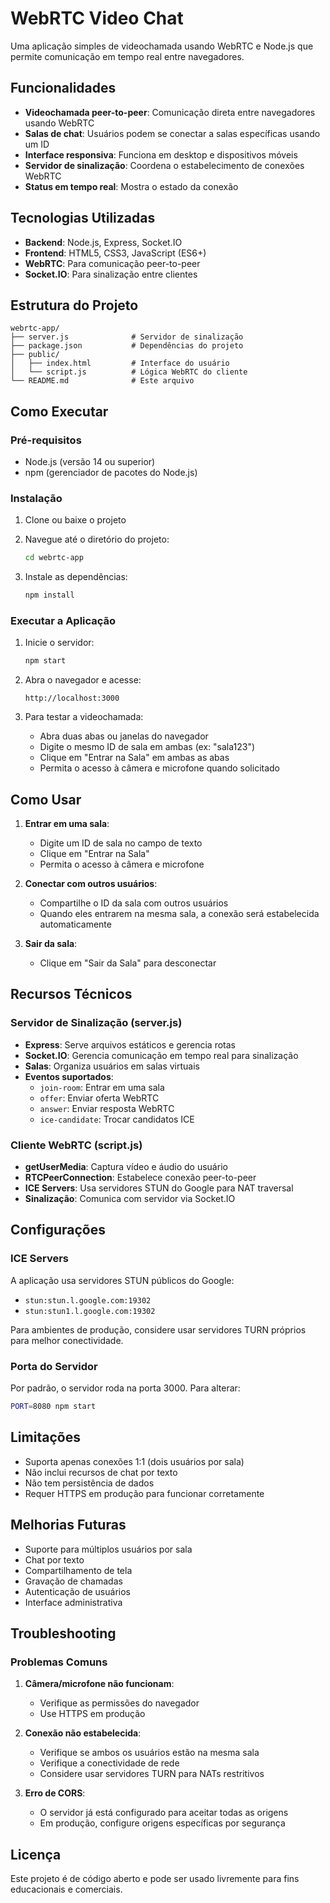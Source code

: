 # WebRTC Video Chat

Uma aplicação simples de videochamada usando WebRTC e Node.js que permite comunicação em tempo real entre navegadores.

## Funcionalidades

- **Videochamada peer-to-peer**: Comunicação direta entre navegadores usando WebRTC
- **Salas de chat**: Usuários podem se conectar a salas específicas usando um ID
- **Interface responsiva**: Funciona em desktop e dispositivos móveis
- **Servidor de sinalização**: Coordena o estabelecimento de conexões WebRTC
- **Status em tempo real**: Mostra o estado da conexão

## Tecnologias Utilizadas

- **Backend**: Node.js, Express, Socket.IO
- **Frontend**: HTML5, CSS3, JavaScript (ES6+)
- **WebRTC**: Para comunicação peer-to-peer
- **Socket.IO**: Para sinalização entre clientes

## Estrutura do Projeto

```
webrtc-app/
├── server.js              # Servidor de sinalização
├── package.json           # Dependências do projeto
├── public/
│   ├── index.html         # Interface do usuário
│   └── script.js          # Lógica WebRTC do cliente
└── README.md              # Este arquivo
```

## Como Executar

### Pré-requisitos

- Node.js (versão 14 ou superior)
- npm (gerenciador de pacotes do Node.js)

### Instalação

1. Clone ou baixe o projeto
2. Navegue até o diretório do projeto:
   ```bash
   cd webrtc-app
   ```

3. Instale as dependências:
   ```bash
   npm install
   ```

### Executar a Aplicação

1. Inicie o servidor:
   ```bash
   npm start
   ```

2. Abra o navegador e acesse:
   ```
   http://localhost:3000
   ```

3. Para testar a videochamada:
   - Abra duas abas ou janelas do navegador
   - Digite o mesmo ID de sala em ambas (ex: "sala123")
   - Clique em "Entrar na Sala" em ambas as abas
   - Permita o acesso à câmera e microfone quando solicitado

## Como Usar

1. **Entrar em uma sala**:
   - Digite um ID de sala no campo de texto
   - Clique em "Entrar na Sala"
   - Permita o acesso à câmera e microfone

2. **Conectar com outros usuários**:
   - Compartilhe o ID da sala com outros usuários
   - Quando eles entrarem na mesma sala, a conexão será estabelecida automaticamente

3. **Sair da sala**:
   - Clique em "Sair da Sala" para desconectar

## Recursos Técnicos

### Servidor de Sinalização (server.js)

- **Express**: Serve arquivos estáticos e gerencia rotas
- **Socket.IO**: Gerencia comunicação em tempo real para sinalização
- **Salas**: Organiza usuários em salas virtuais
- **Eventos suportados**:
  - `join-room`: Entrar em uma sala
  - `offer`: Enviar oferta WebRTC
  - `answer`: Enviar resposta WebRTC
  - `ice-candidate`: Trocar candidatos ICE

### Cliente WebRTC (script.js)

- **getUserMedia**: Captura vídeo e áudio do usuário
- **RTCPeerConnection**: Estabelece conexão peer-to-peer
- **ICE Servers**: Usa servidores STUN do Google para NAT traversal
- **Sinalização**: Comunica com servidor via Socket.IO

## Configurações

### ICE Servers

A aplicação usa servidores STUN públicos do Google:
- `stun:stun.l.google.com:19302`
- `stun:stun1.l.google.com:19302`

Para ambientes de produção, considere usar servidores TURN próprios para melhor conectividade.

### Porta do Servidor

Por padrão, o servidor roda na porta 3000. Para alterar:
```bash
PORT=8080 npm start
```

## Limitações

- Suporta apenas conexões 1:1 (dois usuários por sala)
- Não inclui recursos de chat por texto
- Não tem persistência de dados
- Requer HTTPS em produção para funcionar corretamente

## Melhorias Futuras

- Suporte para múltiplos usuários por sala
- Chat por texto
- Compartilhamento de tela
- Gravação de chamadas
- Autenticação de usuários
- Interface administrativa

## Troubleshooting

### Problemas Comuns

1. **Câmera/microfone não funcionam**:
   - Verifique as permissões do navegador
   - Use HTTPS em produção

2. **Conexão não estabelecida**:
   - Verifique se ambos os usuários estão na mesma sala
   - Verifique a conectividade de rede
   - Considere usar servidores TURN para NATs restritivos

3. **Erro de CORS**:
   - O servidor já está configurado para aceitar todas as origens
   - Em produção, configure origens específicas por segurança

## Licença

Este projeto é de código aberto e pode ser usado livremente para fins educacionais e comerciais.

